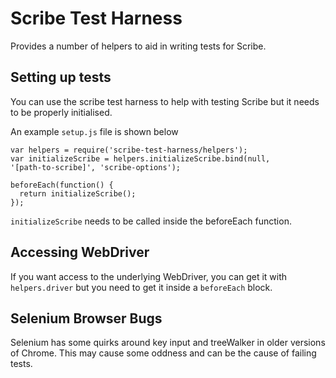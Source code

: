 # Scribe Test Harness

Provides a number of helpers to aid in writing tests for Scribe.

## Setting up tests

You can use the scribe test harness to help with testing Scribe but it
needs to be properly initialised.

An example ```setup.js``` file is shown below

```
var helpers = require('scribe-test-harness/helpers');
var initializeScribe = helpers.initializeScribe.bind(null,
'[path-to-scribe]', 'scribe-options');

beforeEach(function() {
  return initializeScribe();
});

```

```initializeScribe``` needs to be called inside the beforeEach
function.


## Accessing WebDriver

If you want access to the underlying WebDriver, you can get it with
```helpers.driver``` but you need to get it inside a ```beforeEach```
block.

## Selenium Browser Bugs

Selenium has some quirks around key input and treeWalker in older
versions of Chrome. This may cause some oddness and can be the cause
of failing tests.
